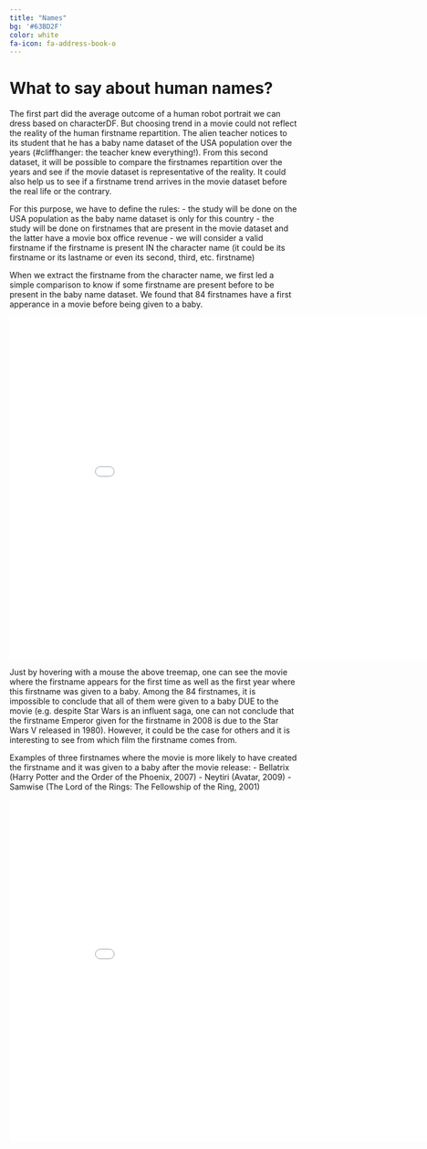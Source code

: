 ```yaml
---
title: "Names"
bg: '#63BD2F'
color: white
fa-icon: fa-address-book-o
---
```


# What to say about human names?

The first part did the average outcome of a human robot portrait we can dress based on characterDF. But choosing trend in a movie could not reflect the reality of the human firstname repartition. The alien teacher notices to its student that he has a baby name dataset of the USA population over the years (#cliffhanger: the teacher knew everything!). From this second dataset, it will be possible to compare the firstnames repartition over the years and see if the movie dataset is representative of the reality. It could also help us to see if a firstname trend arrives in the movie dataset before the real life or the contrary.

For this purpose, we have to define the rules:
    - the study will be done on the USA population as the baby name dataset is only for this country
    - the study will be done on firstnames that are present in the movie dataset and the latter have a movie box office revenue
    - we will consider a valid firstname if the firstname is present IN the character name (it could be its firstname or its lastname or even its second, third, etc. firstname)

When we extract the firstname from the character name, we first led a simple comparison to know if some firstname are present before to be present in the baby name dataset. We found that 84 firstnames have a first apperance in a movie before being given to a baby.

<iframe src="img/html/treemap_top_100_characters.html" width="900" height="600" frameborder="0" style="border: 0px"></iframe>

Just by hovering with a mouse the above treemap, one can see the movie where the firstname appears for the first time as well as the first year where this firstname was given to a baby. Among the 84 firstnames, it is impossible to conclude that all of them were given to a baby DUE to the movie (e.g. despite Star Wars is an influent saga, one can not conclude that the firstname Emperor given for the firstname in 2008 is due to the Star Wars V released in 1980). However, it could be the case for others and it is interesting to see from which film the firstname comes from. 

Examples of three firstnames where the movie is more likely to have created the firstname and it was given to a baby after the movie release:
    - Bellatrix (Harry Potter and the Order of the Phoenix, 2007)
    - Neytiri (Avatar, 2009)
    - Samwise (The Lord of the Rings: The Fellowship of the Ring, 2001)

<iframe src="img/html/piechart_repartition_of_the_genres_in_the_top_400_movies.html" width="900" height="600" frameborder="0" style="border: 0px"></iframe>

